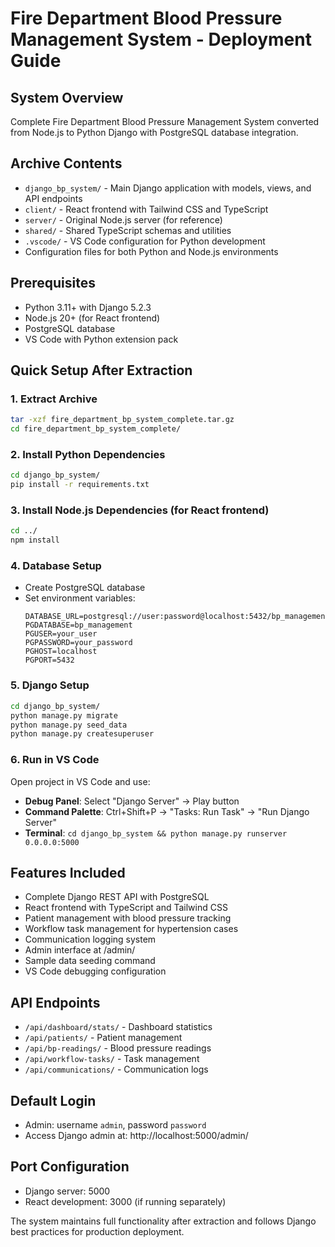 # Fire Department Blood Pressure Management System - Deployment Guide

## System Overview
Complete Fire Department Blood Pressure Management System converted from Node.js to Python Django with PostgreSQL database integration.

## Archive Contents
- `django_bp_system/` - Main Django application with models, views, and API endpoints
- `client/` - React frontend with Tailwind CSS and TypeScript
- `server/` - Original Node.js server (for reference)
- `shared/` - Shared TypeScript schemas and utilities
- `.vscode/` - VS Code configuration for Python development
- Configuration files for both Python and Node.js environments

## Prerequisites
- Python 3.11+ with Django 5.2.3
- Node.js 20+ (for React frontend)
- PostgreSQL database
- VS Code with Python extension pack

## Quick Setup After Extraction

### 1. Extract Archive
```bash
tar -xzf fire_department_bp_system_complete.tar.gz
cd fire_department_bp_system_complete/
```

### 2. Install Python Dependencies
```bash
cd django_bp_system/
pip install -r requirements.txt
```

### 3. Install Node.js Dependencies (for React frontend)
```bash
cd ../
npm install
```

### 4. Database Setup
- Create PostgreSQL database
- Set environment variables:
  ```
  DATABASE_URL=postgresql://user:password@localhost:5432/bp_management
  PGDATABASE=bp_management
  PGUSER=your_user
  PGPASSWORD=your_password
  PGHOST=localhost
  PGPORT=5432
  ```

### 5. Django Setup
```bash
cd django_bp_system/
python manage.py migrate
python manage.py seed_data
python manage.py createsuperuser
```

### 6. Run in VS Code
Open project in VS Code and use:
- **Debug Panel**: Select "Django Server" → Play button
- **Command Palette**: Ctrl+Shift+P → "Tasks: Run Task" → "Run Django Server"
- **Terminal**: `cd django_bp_system && python manage.py runserver 0.0.0.0:5000`

## Features Included
- Complete Django REST API with PostgreSQL
- React frontend with TypeScript and Tailwind CSS
- Patient management with blood pressure tracking
- Workflow task management for hypertension cases
- Communication logging system
- Admin interface at /admin/
- Sample data seeding command
- VS Code debugging configuration

## API Endpoints
- `/api/dashboard/stats/` - Dashboard statistics
- `/api/patients/` - Patient management
- `/api/bp-readings/` - Blood pressure readings
- `/api/workflow-tasks/` - Task management
- `/api/communications/` - Communication logs

## Default Login
- Admin: username `admin`, password `password`
- Access Django admin at: http://localhost:5000/admin/

## Port Configuration
- Django server: 5000
- React development: 3000 (if running separately)

The system maintains full functionality after extraction and follows Django best practices for production deployment.